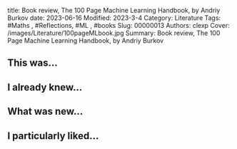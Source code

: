 title: Book review, The 100 Page Machine Learning Handbook, by Andriy Burkov
date: 2023-06-16
Modified: 2023-3-4
Category: Literature
Tags: #Maths , #Reflections, #ML , #books 
Slug: 00000013
Authors: clexp
Cover: /images/Literature/100pageMLbook.jpg
Summary: Book review, The 100 Page Machine Learning Handbook, by Andriy Burkov
## This was...

## I already knew...

## What was new...

## I particularly liked... 


